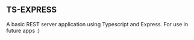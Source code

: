 ## TS-EXPRESS
A basic REST server application using Typescript and Express.
For use in future apps :)